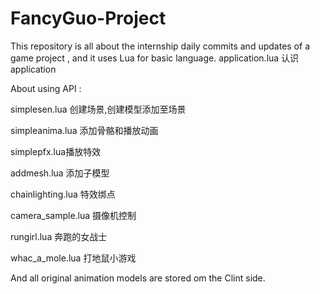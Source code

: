 # FancyGuo-Project
This repository is all about the internship daily commits and updates of a game project , and it uses Lua for basic language.
application.lua 认识application

About using API :

simplesen.lua 创建场景,创建模型添加至场景

simpleanima.lua 添加骨骼和播放动画

simplepfx.lua播放特效

addmesh.lua 添加子模型

chainlighting.lua 特效绑点

camera_sample.lua 摄像机控制

rungirl.lua 奔跑的女战士

whac_a_mole.lua 打地鼠小游戏

And all original animation models are stored om the Clint side.  
